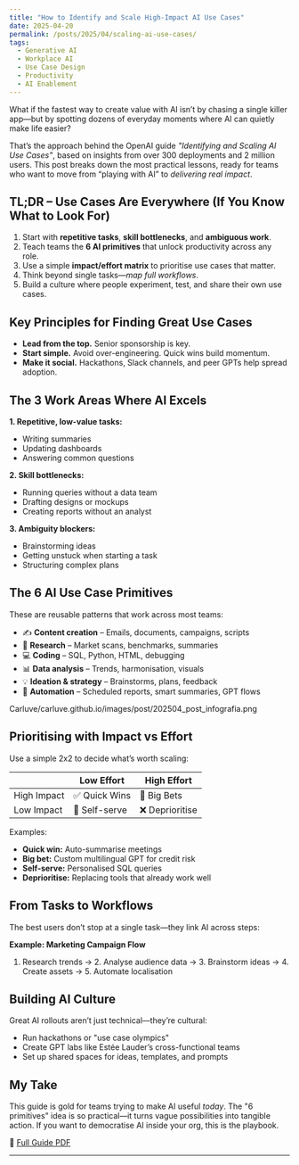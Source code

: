 ```yaml
---
title: "How to Identify and Scale High-Impact AI Use Cases"
date: 2025-04-20
permalink: /posts/2025/04/scaling-ai-use-cases/
tags:
  - Generative AI
  - Workplace AI
  - Use Case Design
  - Productivity
  - AI Enablement
---
```


What if the fastest way to create value with AI isn’t by chasing a single killer app—but by spotting dozens of everyday moments where AI can quietly make life easier?

That’s the approach behind the OpenAI guide *"Identifying and Scaling AI Use Cases"*, based on insights from over 300 deployments and 2 million users. This post breaks down the most practical lessons, ready for teams who want to move from “playing with AI” to *delivering real impact*.

## TL;DR – Use Cases Are Everywhere (If You Know What to Look For)

1. Start with **repetitive tasks**, **skill bottlenecks**, and **ambiguous work**.
2. Teach teams the **6 AI primitives** that unlock productivity across any role.
3. Use a simple **impact/effort matrix** to prioritise use cases that matter.
4. Think beyond single tasks—*map full workflows*.
5. Build a culture where people experiment, test, and share their own use cases.

## Key Principles for Finding Great Use Cases

- **Lead from the top.** Senior sponsorship is key.
- **Start simple.** Avoid over-engineering. Quick wins build momentum.
- **Make it social.** Hackathons, Slack channels, and peer GPTs help spread adoption.

## The 3 Work Areas Where AI Excels

**1. Repetitive, low-value tasks:**
- Writing summaries
- Updating dashboards
- Answering common questions

**2. Skill bottlenecks:**
- Running queries without a data team
- Drafting designs or mockups
- Creating reports without an analyst

**3. Ambiguity blockers:**
- Brainstorming ideas
- Getting unstuck when starting a task
- Structuring complex plans

## The 6 AI Use Case Primitives

These are reusable patterns that work across most teams:

- ✍️ **Content creation** – Emails, documents, campaigns, scripts  
- 🔎 **Research** – Market scans, benchmarks, summaries  
- 💻 **Coding** – SQL, Python, HTML, debugging  
- 📊 **Data analysis** – Trends, harmonisation, visuals  
- 💡 **Ideation & strategy** – Brainstorms, plans, feedback  
- 🤖 **Automation** – Scheduled reports, smart summaries, GPT flows


Carluve/carluve.github.io/images/post/202504_post_infografia.png

## Prioritising with Impact vs Effort

Use a simple 2x2 to decide what’s worth scaling:

|               | Low Effort       | High Effort      |
|---------------|------------------|------------------|
| High Impact   | ✅ Quick Wins     | 🚀 Big Bets       |
| Low Impact    | 🤏 Self-serve     | ❌ Deprioritise   |

Examples:
- **Quick win:** Auto-summarise meetings  
- **Big bet:** Custom multilingual GPT for credit risk  
- **Self-serve:** Personalised SQL queries  
- **Deprioritise:** Replacing tools that already work well

## From Tasks to Workflows

The best users don’t stop at a single task—they link AI across steps:

**Example: Marketing Campaign Flow**
1. Research trends → 2. Analyse audience data → 3. Brainstorm ideas → 4. Create assets → 5. Automate localisation

## Building AI Culture

Great AI rollouts aren’t just technical—they’re cultural:

- Run hackathons or "use case olympics"
- Create GPT labs like Estée Lauder’s cross-functional teams
- Set up shared spaces for ideas, templates, and prompts

## My Take

This guide is gold for teams trying to make AI useful *today*. The "6 primitives" idea is so practical—it turns vague possibilities into tangible action. If you want to democratise AI inside your org, this is the playbook.

📎 [Full Guide PDF]( https://cdn.openai.com/business-guides-and-resources/a-practical-guide-to-building-agents.pdf?utm_source=generativeaienterprise.ai&utm_medium=newsletter&utm_campaign=openai-s-best-practices-from-300-implementations )

---